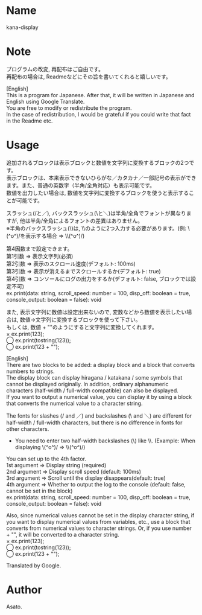 # Name

kana-display

# Note

プログラムの改変, 再配布はご自由です。  
再配布の場合は, Readmeなどにその旨を書いてくれると嬉しいです。

[English]  
This is a program for Japanese. After that, it will be written in Japanese and English using Google Translate.  
You are free to modify or redistribute the program.  
In the case of redistribution, I would be grateful if you could write that fact in the Readme etc.

# Usage

追加されるブロックは表示ブロックと数値を文字列に変換するブロックの2つです。  
表示ブロックは、本来表示できないひらがな／カタカナ／一部記号の表示ができます。また、普通の英数字（半角/全角対応）も表示可能です。  
数値を出力したい場合は, 数値を文字列に変換するブロックを使うと表示することが可能です。
 
スラッシュ(/と／), バックスラッシュ(\\と＼)は半角/全角でフォントが異なりますが, 他は半角/全角によるフォントの差異はありません。  
 ※半角のバックスラッシュ(\\)は, \\\\のように2つ入力する必要があります。(例: \\(^o^)/を表示する場合 => \\\\(^o^)/)
 
第4因数まで設定できます。  
 第1引数 => 表示文字列(必須)  
 第2引数 => 表示のスクロール速度(デフォルト: 100ms)  
 第3引数 => 表示が消えるまでスクロールするか(デフォルト: true)  
 第4引数 => コンソールにログの出力をするか(デフォルト: false, ブロックでは設定不可)  
ex.print(data: string, scroll_speed: number = 100, disp_off: boolean = true, console_output: boolean = false): void
 
また, 表示文字列に数値は設定出来ないので, 変数などから数値を表示したい場合は, 数値→文字列に変換するブロックを使って下さい。  
もしくは, 数値 + ""のようにすると文字列に変換してくれます。  
× ex.print(123);  
◯ ex.print(tostring(123));  
◯ ex.print(123 + "");  
 
[English]  
There are two blocks to be added: a display block and a block that converts numbers to strings.  
The display block can display hiragana / katakana / some symbols that cannot be displayed originally. In addition, ordinary alphanumeric characters (half-width / full-width compatible) can also be displayed.  
If you want to output a numerical value, you can display it by using a block that converts the numerical value to a character string.  
 
The fonts for slashes (/ and ／) and backslashes (\\ and ＼) are different for half-width / full-width characters, but there is no difference in fonts for other characters.  
 * You need to enter two half-width backslashes (\\) like \\\\. (Example: When displaying \\(^o^)/ => \\\\(^o^)/)
 
You can set up to the 4th factor.  
 1st argument => Display string (required)  
 2nd argument => Display scroll speed (default: 100ms)  
 3rd argument => Scroll until the display disappears(default: true)  
 4th argument => Whether to output the log to the console (default: false, cannot be set in the block)  
ex.print(data: string, scroll_speed: number = 100, disp_off: boolean = true, console_output: boolean = false): void
 
Also, since numerical values ​​cannot be set in the display character string, if you want to display numerical values ​​from variables, etc., use a block that converts from numerical values ​​to character strings.
Or, if you use number + "", it will be converted to a character string.  
× ex.print(123);  
◯ ex.print(tostring(123));  
◯ ex.print(123 + "");  
 
 
Translated by Google.

# Author

Asato.

